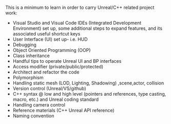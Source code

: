 
This is a minimum to learn in order to carry Unreal/C++ related project work:

- Visual Studio and Visual Code IDEs (Integrated Development Environment) set up, some additional steps to expand features, and its associated useful shortcut keys
- User Interface (UI) set up- i.e. HUD
- Debugging
- Object Oriented Programming (OOP)
- Class inheritance 
- Handful tips to operate Unreal UI and BP interfaces 
- Access modifier (private/public/protected)
- Architect and refactor the code 
- Polymorphism 
- Handling static mesh (LOD, Lighting, Shadowing) ,scene,actor, collision
- Version control (Unreal/VS/github)
- C++ syntax @ low and high level (pointers and references, type casting, macro,  etc.) and Unreal coding standard
- Handling camera control 
- Reference materials (C++ Unreal API reference) 
- Naming convention 
